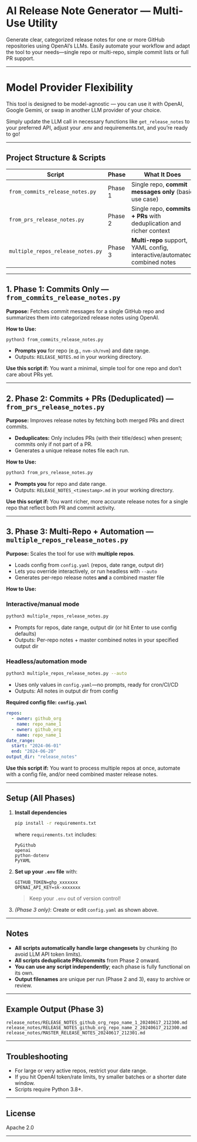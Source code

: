 
# AI Release Note Generator — Multi-Use Utility

Generate clear, categorized release notes for one or more GitHub repositories using OpenAI’s LLMs.
Easily automate your workflow and adapt the tool to your needs—single repo or multi-repo, simple commit lists or full PR support.

---

# Model Provider Flexibility

This tool is designed to be model-agnostic — you can use it with OpenAI, Google Gemini, or swap in another LLM provider of your choice.

Simply update the LLM call in necessary functions like  `get_release_notes` to your preferred API, adjust your .env and requirements.txt, and you’re ready to go!

---

## Project Structure & Scripts


| Script      | Phase   | What It Does                                                               |
| ----------- | ------- | -------------------------------------------------------------------------- |
| `from_commits_release_notes.py`   | Phase 1 | Single repo, **commit messages only** (basic use case)                             |
| `from_prs_release_notes.py` | Phase 2 | Single repo, **commits + PRs** with deduplication and richer context       |
| `multiple_repos_release_notes.py` | Phase 3 | **Multi-repo** support, YAML config, interactive/automated, combined notes |

---

## 1. Phase 1: Commits Only — `from_commits_release_notes.py`

**Purpose:**
Fetches commit messages for a single GitHub repo and summarizes them into categorized release notes using OpenAI.

**How to Use:**

```bash
python3 from_commits_release_notes.py
```

* **Prompts you** for repo (e.g., `nvm-sh/nvm`) and date range.
* Outputs: `RELEASE_NOTES.md` in your working directory.

**Use this script if:**
You want a minimal, simple tool for one repo and don’t care about PRs yet.

---

## 2. Phase 2: Commits + PRs (Deduplicated) — `from_prs_release_notes.py`

**Purpose:**
Improves release notes by fetching both merged PRs and direct commits.

* **Deduplicates:** Only includes PRs (with their title/desc) when present; commits only if not part of a PR.
* Generates a unique release notes file each run.

**How to Use:**

```bash
python3 from_prs_release_notes.py
```

* **Prompts you** for repo and date range.
* Outputs: `RELEASE_NOTES_<timestamp>.md` in your working directory.

**Use this script if:**
You want richer, more accurate release notes for a single repo that reflect both PR and commit activity.

---

## 3. Phase 3: Multi-Repo + Automation — `multiple_repos_release_notes.py`

**Purpose:**
Scales the tool for use with **multiple repos**.

* Loads config from `config.yaml` (repos, date range, output dir)
* Lets you override interactively, or run headless with `--auto`
* Generates per-repo release notes **and** a combined master file

**How to Use:**

### Interactive/manual mode

```bash
python3 multiple_repos_release_notes.py
```

* Prompts for repos, date range, output dir (or hit Enter to use config defaults)
* Outputs: Per-repo notes + master combined notes in your specified output dir

### Headless/automation mode

```bash
python3 multiple_repos_release_notes.py --auto
```

* Uses only values in `config.yaml`—no prompts, ready for cron/CI/CD
* Outputs: All notes in output dir from config

**Required config file: `config.yaml`**

```yaml
repos:
  - owner: github_org
    name: repo_name_1
  - owner: github_org
    name: repo_name_1
date_range:
  start: "2024-06-01"
  end: "2024-06-20"
output_dir: "release_notes"
```

**Use this script if:**
You want to process multiple repos at once, automate with a config file, and/or need combined master release notes.

---

## Setup (All Phases)

1. **Install dependencies**

   ```bash
   pip install -r requirements.txt
   ```

   where `requirements.txt` includes:

   ```
   PyGithub
   openai
   python-dotenv
   PyYAML
   ```

2. **Set up your `.env` file** with:

   ```
   GITHUB_TOKEN=ghp_xxxxxxx
   OPENAI_API_KEY=sk-xxxxxxx
   ```

   > Keep your `.env` out of version control!

3. *(Phase 3 only)*: Create or edit `config.yaml` as shown above.

---

## Notes

* **All scripts automatically handle large changesets** by chunking (to avoid LLM API token limits).
* **All scripts deduplicate PRs/commits** from Phase 2 onward.
* **You can use any script independently**; each phase is fully functional on its own.
* **Output filenames** are unique per run (Phase 2 and 3), easy to archive or review.

---

## Example Output (Phase 3)

```
release_notes/RELEASE_NOTES_github_org_repo_name_1_20240617_212300.md
release_notes/RELEASE_NOTES_github_org_repo_name_2_20240617_212300.md
release_notes/MASTER_RELEASE_NOTES_20240617_212301.md
```

---

## Troubleshooting

* For large or very active repos, restrict your date range.
* If you hit OpenAI token/rate limits, try smaller batches or a shorter date window.
* Scripts require Python 3.8+.

---

## License

Apache 2.0

---


